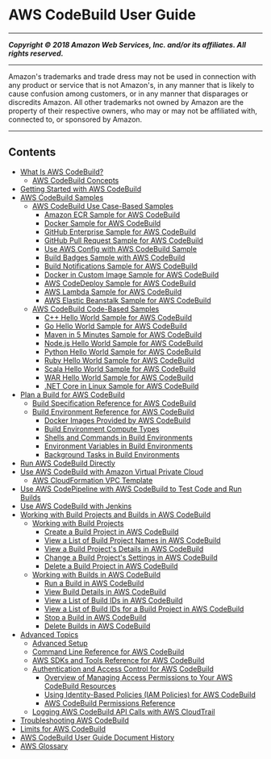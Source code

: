 # AWS CodeBuild User Guide

-----
*****Copyright &copy; 2018 Amazon Web Services, Inc. and/or its affiliates. All rights reserved.*****

-----
Amazon's trademarks and trade dress may not be used in 
     connection with any product or service that is not Amazon's, 
     in any manner that is likely to cause confusion among customers, 
     or in any manner that disparages or discredits Amazon. All other 
     trademarks not owned by Amazon are the property of their respective
     owners, who may or may not be affiliated with, connected to, or 
     sponsored by Amazon.

-----
## Contents
+ [What Is AWS CodeBuild?](welcome.md)
   + [AWS CodeBuild Concepts](concepts.md)
+ [Getting Started with AWS CodeBuild](getting-started.md)
+ [AWS CodeBuild Samples](samples.md)
   + [AWS CodeBuild Use Case-Based Samples](use-case-based-samples.md)
      + [Amazon ECR Sample for AWS CodeBuild](sample-ecr.md)
      + [Docker Sample for AWS CodeBuild](sample-docker.md)
      + [GitHub Enterprise Sample for AWS CodeBuild](sample-github-enterprise.md)
      + [GitHub Pull Request Sample for AWS CodeBuild](sample-github-pull-request.md)
      + [Use AWS Config with AWS CodeBuild Sample](how-to-integrate-config.md)
      + [Build Badges Sample with AWS CodeBuild](sample-build-badges.md)
      + [Build Notifications Sample for AWS CodeBuild](sample-build-notifications.md)
      + [Docker in Custom Image Sample for AWS CodeBuild](sample-docker-custom-image.md)
      + [AWS CodeDeploy Sample for AWS CodeBuild](sample-codedeploy.md)
      + [AWS Lambda Sample for AWS CodeBuild](sample-lambda.md)
      + [AWS Elastic Beanstalk Sample for AWS CodeBuild](sample-elastic-beanstalk.md)
   + [AWS CodeBuild Code-Based Samples](code-based-samples.md)
      + [C++ Hello World Sample for AWS CodeBuild](sample-c-plus-plus-hw.md)
      + [Go Hello World Sample for AWS CodeBuild](sample-go-hw.md)
      + [Maven in 5 Minutes Sample for AWS CodeBuild](sample-maven-5m.md)
      + [Node.js Hello World Sample for AWS CodeBuild](sample-nodejs-hw.md)
      + [Python Hello World Sample for AWS CodeBuild](sample-python-hw.md)
      + [Ruby Hello World Sample for AWS CodeBuild](sample-ruby-hw.md)
      + [Scala Hello World Sample for AWS CodeBuild](sample-scala-hw.md)
      + [WAR Hello World Sample for AWS CodeBuild](sample-war-hw.md)
      + [.NET Core in Linux Sample for AWS CodeBuild](sample-net-core-linux.md)
+ [Plan a Build for AWS CodeBuild](planning.md)
   + [Build Specification Reference for AWS CodeBuild](build-spec-ref.md)
   + [Build Environment Reference for AWS CodeBuild](build-env-ref.md)
      + [Docker Images Provided by AWS CodeBuild](build-env-ref-available.md)
      + [Build Environment Compute Types](build-env-ref-compute-types.md)
      + [Shells and Commands in Build Environments](build-env-ref-cmd.md)
      + [Environment Variables in Build Environments](build-env-ref-env-vars.md)
      + [Background Tasks in Build Environments](build-env-ref-background-tasks.md)
+ [Run AWS CodeBuild Directly](how-to-run.md)
+ [Use AWS CodeBuild with Amazon Virtual Private Cloud](vpc-support.md)
   + [AWS CloudFormation VPC Template](cloudformation-vpc-template.md)
+ [Use AWS CodePipeline with AWS CodeBuild to Test Code and Run Builds](how-to-create-pipeline.md)
+ [Use AWS CodeBuild with Jenkins](jenkins-plugin.md)
+ [Working with Build Projects and Builds in AWS CodeBuild](builds-projects-and-builds.md)
   + [Working with Build Projects](working-with-build-projects.md)
      + [Create a Build Project in AWS CodeBuild](create-project.md)
      + [View a List of Build Project Names in AWS CodeBuild](view-project-list.md)
      + [View a Build Project's Details in AWS CodeBuild](view-project-details.md)
      + [Change a Build Project's Settings in AWS CodeBuild](change-project.md)
      + [Delete a Build Project in AWS CodeBuild](delete-project.md)
   + [Working with Builds in AWS CodeBuild](builds-working.md)
      + [Run a Build in AWS CodeBuild](run-build.md)
      + [View Build Details in AWS CodeBuild](view-build-details.md)
      + [View a List of Build IDs in AWS CodeBuild](view-build-list.md)
      + [View a List of Build IDs for a Build Project in AWS CodeBuild](view-builds-for-project.md)
      + [Stop a Build in AWS CodeBuild](stop-build.md)
      + [Delete Builds in AWS CodeBuild](delete-builds.md)
+ [Advanced Topics](advanced-topics.md)
   + [Advanced Setup](setting-up.md)
   + [Command Line Reference for AWS CodeBuild](cmd-ref.md)
   + [AWS SDKs and Tools Reference for AWS CodeBuild](sdk-ref.md)
   + [Authentication and Access Control for AWS CodeBuild](auth-and-access-control.md)
      + [Overview of Managing Access Permissions to Your AWS CodeBuild Resources](auth-and-access-control-iam-access-control-identity-based.md)
      + [Using Identity-Based Policies (IAM Policies) for AWS CodeBuild](auth-and-access-control-iam-identity-based-access-control.md)
      + [AWS CodeBuild Permissions Reference](auth-and-access-control-permissions-reference.md)
   + [Logging AWS CodeBuild API Calls with AWS CloudTrail](cloudtrail.md)
+ [Troubleshooting AWS CodeBuild](troubleshooting.md)
+ [Limits for AWS CodeBuild](limits.md)
+ [AWS CodeBuild User Guide Document History](history.md)
+ [AWS Glossary](glossary.md)